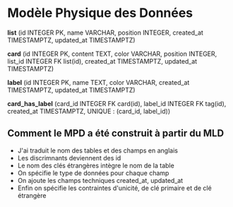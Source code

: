 # Modèle Physique des Données

**list** (id INTEGER PK, name VARCHAR, position INTEGER, created_at TIMESTAMPTZ, updated_at TIMESTAMPTZ)

**card** (id INTEGER PK, content TEXT, color VARCHAR, position INTEGER, list_id INTEGER FK list(id), created_at TIMESTAMPTZ, updated_at TIMESTAMPTZ)

**label** (id INTEGER PK, name TEXT, color VARCHAR, created_at TIMESTAMPTZ, updated_at TIMESTAMPTZ)

**card_has_label** (card_id INTEGER FK card(id), label_id INTEGER FK tag(id), created_at TIMESTAMPTZ, UNIQUE : (card_id, label_id))

## Comment le MPD a été construit à partir du MLD

- J'ai traduit le nom des tables et des champs en anglais
- Les discrimnants deviennent des id 
- Le nom des clés étrangères intègre le nom de la table
- On spécifie le type de données pour chaque champ
- On ajoute les champs techniques created_at, updated_at
- Enfin on spécifie les contraintes d'unicité, de clé primaire et de clé étrangère


